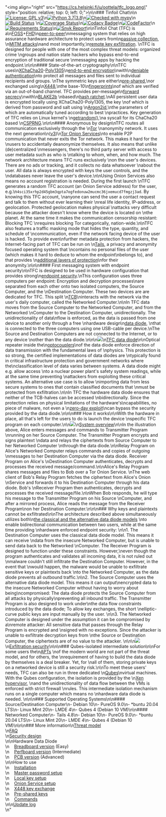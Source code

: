 "<img align=\"right\" src=\"https://cs.helsinki.fi/u/oottela/tfc_logo.png\" style=\"position: relative; top: 0; left: 0;\">\n\n### Tinfoil Chat\n\n[![License: GPL v3](https://img.shields.io/badge/License-GPLv3-blue.svg)](https://www.gnu.org/licenses/gpl-3.0)\n[![Python 3.7|3.8](https://img.shields.io/badge/python-3.7%20%7C%C2%A03.8-blue)](https://img.shields.io/badge/python-3.7%20%7C%C2%A03.8-blue)\n[![Checked with mypy](http://www.mypy-lang.org/static/mypy_badge.svg)](http://mypy-lang.org/)\n[![Build Status](https://travis-ci.org/maqp/tfc.svg?branch=master)](https://travis-ci.org/maqp/tfc) \n[![Coverage Status](https://coveralls.io/repos/github/maqp/tfc/badge.svg?branch=master)](https://coveralls.io/github/maqp/tfc?branch=master)\n[![Codacy Badge](https://api.codacy.com/project/badge/Grade/71fa9cc1da424f52a576a04c2722da26)](https://www.codacy.com/manual/maqp/tfc?utm_source=github.com&amp;utm_medium=referral&amp;utm_content=maqp/tfc&amp;utm_campaign=Badge_Grade)\n[![CodeFactor](https://www.codefactor.io/repository/github/maqp/tfc/badge)](https://www.codefactor.io/repository/github/maqp/tfc)\n[![Requirements Status](https://requires.io/github/maqp/tfc/requirements.svg?branch=master)](https://requires.io/github/maqp/tfc/requirements/?branch=master)\n[![Snyk Report](https://snyk.io/test/github/maqp/tfc/badge.svg)](https://snyk.io/test/github/maqp/tfc)\n\nTinfoil Chat (TFC) is a\n[FOSS](https://www.gnu.org/philosophy/free-sw.html)+[FHD](https://www.gnu.org/philosophy/free-hardware-designs.en.html)\n[peer-to-peer](https://en.wikipedia.org/wiki/Peer-to-peer)\nmessaging system that relies on high assurance hardware architecture to protect users from\n[passive collection](https://en.wikipedia.org/wiki/Upstream_collection), \n[MITM attacks](https://en.wikipedia.org/wiki/Man-in-the-middle_attack)\nand most importantly,\n[remote key exfiltration](https://en.wikipedia.org/wiki/Data_exfiltration). \nTFC is designed for people with one of the most complex threat models: organized crime \ngroups and nation state hackers who bypass end-to-end encryption of traditional secure \nmessaging apps by hacking the endpoint.\n\n\n#### State-of-the-art cryptography\n\nTFC uses\n[XChaCha20](https://cr.yp.to/chacha/chacha-20080128.pdf)-[Poly1305](https://cr.yp.to/mac/poly1305-20050329.pdf)\n[end-to-end encryption](https://en.wikipedia.org/wiki/End-to-end_encryption)\nwith\n[deniable authentication](https://en.wikipedia.org/wiki/Deniable_encryption#Deniable_authentication)\nto protect all messages and files sent to individual recipients and groups. \nThe symmetric keys are either\n[pre-shared](https://en.wikipedia.org/wiki/Pre-shared_key),\nor exchanged using\n[X448](https://eprint.iacr.org/2015/625.pdf),\nthe base-10\n[fingerprints](https://en.wikipedia.org/wiki/Public_key_fingerprint)\nof which are verified via an out-of-band channel. TFC provides per-message\n[forward secrecy](https://en.wikipedia.org/wiki/Forward_secrecy)\nwith\n[BLAKE2b](https://blake2.net/blake2.pdf) \nbased\n[hash ratchet](https://www.youtube.com/watch?v=9sO2qdTci-s#t=1m34s).\nAll persistent user data is encrypted locally using XChaCha20-Poly1305, the key \nof which is derived from password and salt using \n[Argon2id](https://github.com/P-H-C/phc-winner-argon2/blob/master/argon2-specs.pdf),\nthe parameters of which are automatically tuned according to best \npractices. Key generation of TFC relies on Linux kernel's \n[getrandom()](https://manpages.debian.org/testing/manpages-dev/getrandom.2.en.html),\na syscall for its ChaCha20 based \n[CSPRNG](https://en.wikipedia.org/wiki/Cryptographically_secure_pseudorandom_number_generator).\n\n\n#### Anonymous by design\nTFC routes all communication exclusively through the \n[Tor](https://2019.www.torproject.org/about/overview.html.en) \nanonymity network. It uses the next generation\n([v3](https://trac.torproject.org/projects/tor/wiki/doc/NextGenOnions))\n[Tor Onion Services](https://2019.www.torproject.org/docs/onion-services)\nto enable P2P communication that never exits the Tor network. This makes it hard for the \nusers to accidentally deanonymize themselves. It also means that unlike (de)centralized \nmessengers, there's no third party server with access to user metadata such as who is \ntalking to whom, when, and how much. The network architecture means TFC runs exclusively \non the user's devices. There are no ads or tracking, and it collects no data whatsoever \nabout the user. All data is always encrypted with keys the user controls, and the \ndatabases never leave the user's device.\n\nUsing Onion Services also means no account registration is needed. During the first launch \nTFC generates a random TFC account (an Onion Service address) for the user, e.g.\n`4sci35xrhp2d45gbm3qpta7ogfedonuw2mucmc36jxemucd7fmgzj3ad`. By knowing this TFC account, \nanyone can send the user a contact request and talk to them without ever learning their \nreal life identity, IP-address, or geolocation. Protected geolocation makes physical \nattacks very difficult because the attacker doesn't know where the device is located on \nthe planet. At the same time it makes the communication censorship resistant: Blocking TFC \nrequires blocking Tor categorically, nation-wide.\n\nTFC also features a traffic masking mode that hides the type, quantity, and schedule of \ncommunication, even if the network facing device of the user is hacked. To provide even\nfurther metadata protection from hackers, the Internet-facing part of TFC can be run on \n[Tails](https://tails.boum.org/), a privacy and anonymity focused operating system that \ncontains no personal files of the user (which makes it hard to deduce to whom the endpoint\nbelongs to), and that provides \n[additional layers of protection](https://github.com/Whonix/onion-grater)\nfor their anonymity.\n\n\n#### First messaging system with endpoint security\n\nTFC is designed to be used in hardware configuration that provides strong\n[endpoint security](https://en.wikipedia.org/wiki/Endpoint_security).\nThis configuration uses three computers per endpoint: Encryption and decryption processes\nare separated from each other onto two isolated computers, the Source Computer, and the \nDestination Computer. These two devices are are dedicated for TFC. This split \n[TCB](https://en.wikipedia.org/wiki/Trusted_computing_base)\ninteracts with the network via the user's daily computer, called the Networked Computer.\n\nIn TFC data moves from the Source Computer to the Networked Computer, and from the Networked \nComputer to the Destination Computer, unidirectionally. The unidirectionality of data\nflow is enforced, as the data is passed from one device to another only through a free \nhardware design\n[data diode](https://en.wikipedia.org/wiki/Unidirectional_network), \nthat is connected to the three computers using one USB-cable per device.\nThe Source and Destination Computers are not connected to the Internet, or to any device \nother than the data diode.\n\n\n![](https://www.cs.helsinki.fi/u/oottela/wiki/readme/data_diode.jpg)\n[TFC data diode](https://www.cs.helsinki.fi/u/oottela/wiki/readme/data_diode.jpg)\n\nOptical repeater inside the\n[optocouplers](https://en.wikipedia.org/wiki/Opto-isolator)\nof the data diode enforce direction of data transmission with the fundamental laws of \nphysics. This protection is so strong, the certified implementations of data diodes are \ntypically found in critical infrastructure protection and government networks where the\nclassification level of data varies between systems. A data diode might e.g. allow access \nto a nuclear power plant's safety system readings, while at the same time preventing \nattackers from exploiting these critical systems. An alternative use case is to allow \nimporting data from less secure systems to ones that contain classified documents that \nmust be protected from exfiltration.\n\nIn TFC the hardware data diode ensures that neither of the TCB-halves can be accessed \nbidirectionally. Since the protection relies on physical limitations of the hardware's\ncapabilities, no piece of malware, not even a \n[zero-day exploit](https://en.wikipedia.org/wiki/Zero-day_(computing))\ncan bypass the security provided by the data diode.\n\n\n### How it works\n\nWith the hardware in place, all that's left for the users to do is launch the device \nspecific TFC program on each computer.\n\n![](https://www.cs.helsinki.fi/u/oottela/wiki/readme/overview.png)\n[System overview](https://www.cs.helsinki.fi/u/oottela/wiki/readme/overview.png)\n\nIn the illustration above, Alice enters messages and commands to Transmitter Program \nrunning on her Source Computer. The Transmitter Program encrypts and signs plaintext \ndata and relays the ciphertexts from Source Computer to her Networked Computer \nthrough the data diode.\n\nRelay Program on Alice's Networked Computer relays commands and copies of outgoing \nmessages to her Destination Computer via the data diode. Receiver Program on Alice's \nDestination Computer authenticates, decrypts and processes the received message/command.\n\nAlice's Relay Program shares messages and files to Bob over a Tor Onion Service. \nThe web client of Bob's Relay Program fetches the ciphertext from Alice's Onion \nService and forwards it to his Destination Computer through his data diode. Bob's \nReceiver Program then authenticates, decrypts and processes the received message/file.\n\nWhen Bob responds, he will type his message to the Transmitter Program on his Source \nComputer, and after a mirrored process, Alice reads the message from the Receiver Program\non her Destination Computer.\n\n\n### Why keys and plaintexts cannot be exfiltrated\n\nThe architecture described above simultaneously utilizes both\n[the classical and the alternative data diode models](https://en.wikipedia.org/wiki/Unidirectional_network#Applications) \nto enable bidirectional communication between two users, while at the same time providing \nhardware enforced endpoint security: \n\n1. The Destination Computer uses the classical data diode model. This means it can receive \ndata from the insecure Networked Computer, but is unable to send data back to the Networked \nComputer. The Receiver Program is designed to function under these constraints. However,\neven though the program authenticates and validates all incoming data, it is not ruled out \nmalware couldn't still infiltrate the Destination Computer. However, in the event that \nwould happen, the malware would be unable to exfiltrate sensitive keys or plaintexts back \nto the Networked Computer, as the data diode prevents all outbound traffic.\n\n2. The Source Computer uses the alternative data diode model. This means it can output\nencrypted data to the insecure Networked Computer without having to worry about being\ncompromised: The data diode protects the Source Computer from all attacks by physically\npreventing all inbound traffic. The Transmitter Program is also designed to work under\nthe data flow constraints introduced by the data diode; To allow key exchanges, the short \nelliptic-curve public keys are input manually by the user. \n\n3. The Networked Computer is designed under the assumption it can be compromised by a\nremote attacker: All sensitive data that passes through the Relay Program is encrypted and \nsigned with no exceptions. Since the attacker is unable to exfiltrate decryption keys from \nthe Source or Destination Computer, the ciphertexts are of no value to the attacker. \n\n\n![](https://www.cs.helsinki.fi/u/oottela/wiki/readme/attacks.png)\n[Exfiltration security](https://www.cs.helsinki.fi/u/oottela/wiki/readme/attacks.png)\n\n\n### Qubes-isolated intermediate solution\n\nFor some users the\n[APTs](https://en.wikipedia.org/wiki/Advanced_persistent_threat) \nof the modern world are not part of the threat model, and for others, the \nrequirement of having to build the data diode by themselves is a deal breaker. Yet, for \nall of them, storing private keys on a networked device is still a security risk.\n\nTo meet these users' needs, TFC can also be run in three dedicated \n[Qubes](https://www.qubes-os.org/)\nvirtual machines. With the Qubes configuration, the isolation is provided by the \n[Xen hypervisor](https://xenproject.org/users/security/), \nand the unidirectionality of data flow between the VMs is enforced with strict firewall \nrules. This intermediate isolation mechanism runs on a single computer which means no \nhardware data diode is needed. \n\n\n### Supported Operating Systems\n\n#### Source/Destination Computer\n- Debian 10\n- PureOS 9.0\n- *buntu 20.04 LTS\n- Linux Mint 20\n- LMDE 4\n- Qubes 4 (Debian 10 VM)\n\n#### Networked Computer\n- Tails 4.8\n- Debian 10\n- PureOS 9.0\n- *buntu 20.04 LTS\n- Linux Mint 20\n- LMDE 4\n- Qubes 4 (Debian 10 VM)\n\n\n### More information\n[Threat model](https://github.com/maqp/tfc/wiki/Threat-model)<br>\n[FAQ](https://github.com/maqp/tfc/wiki/FAQ)<br>\n[Security design](https://github.com/maqp/tfc/wiki/Security-design)<br>\n\nHardware Data Diode<Br>\n&nbsp;&nbsp;&nbsp;&nbsp;[Breadboard version](https://github.com/maqp/tfc/wiki/TTL-Data-Diode-(breadboard)) (Easy)<br> \n&nbsp;&nbsp;&nbsp;&nbsp;[Perfboard version](https://github.com/maqp/tfc/wiki/TTL-Data-Diode-(perfboard)) (Intermediate)<br>\n&nbsp;&nbsp;&nbsp;&nbsp;[PCB version](https://github.com/maqp/tfc/wiki/TTL-Data-Diode-(PCB)) (Advanced)<br>\n\nHow to use<br>\n&nbsp;&nbsp;&nbsp;&nbsp;[Installation](https://github.com/maqp/tfc/wiki/Installation)<br>\n&nbsp;&nbsp;&nbsp;&nbsp;[Master password setup](https://github.com/maqp/tfc/wiki/Master-Password)<br>\n&nbsp;&nbsp;&nbsp;&nbsp;[Local key setup](https://github.com/maqp/tfc/wiki/Local-Key-Setup)<br>\n&nbsp;&nbsp;&nbsp;&nbsp;[Onion Service setup](https://github.com/maqp/tfc/wiki/Onion-Service-Setup)<br>\n&nbsp;&nbsp;&nbsp;&nbsp;[X448 key exchange](https://github.com/maqp/tfc/wiki/X448)<br>\n&nbsp;&nbsp;&nbsp;&nbsp;[Pre-shared keys](https://github.com/maqp/tfc/wiki/PSK)<br>\n&nbsp;&nbsp;&nbsp;&nbsp;[Commands](https://github.com/maqp/tfc/wiki/Commands)<br>\n\n[Update log](https://github.com/maqp/tfc/wiki/Update-Log)<br>\n"